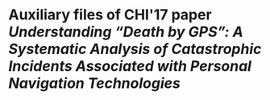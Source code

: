 # Auxiliary files of CHI'17 paper *Understanding “Death by GPS”: A Systematic Analysis of Catastrophic Incidents Associated with Personal Navigation Technologies*

